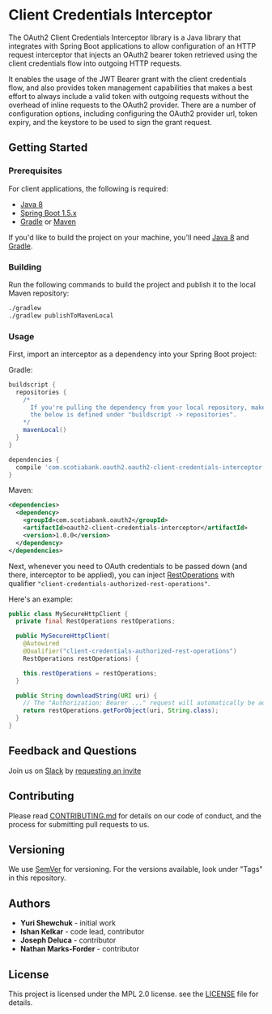 # Client Credentials Interceptor

The OAuth2 Client Credentials Interceptor library is a Java library that integrates with Spring Boot applications to allow configuration of an HTTP request interceptor that injects an OAuth2 bearer token retrieved using the client credentials flow into outgoing HTTP requests.

It enables the usage of the JWT Bearer grant with the client credentials flow, and also provides token management capabilities that makes a best effort to always include a valid token with outgoing requests without the overhead of inline requests to the OAuth2 provider. There are a number of configuration options, including configuring the OAuth2 provider url, token expiry, and the keystore to be used to sign the grant request.

## Getting Started

### Prerequisites

For client applications, the following is required:

- [Java 8](https://www.java.com/en/download/)
- [Spring Boot 1.5.x](https://spring.io/projects/spring-boot)
- [Gradle](https://gradle.org/) or [Maven](https://maven.apache.org/)

If you'd like to build the project on your machine, you'll need [Java 8](https://www.java.com/en/download/) and [Gradle](https://gradle.org/).

### Building

Run the following commands to build the project and publish it to the local Maven repository:

```bash
./gradlew
./gradlew publishToMavenLocal
```

### Usage

First, import an interceptor as a dependency into your Spring Boot project:

Gradle:
```gradle
buildscript {
  repositories {
    /*
      If you're pulling the dependency from your local repository, make sure
      the below is defined under "buildscript -> repositories".
    */
    mavenLocal()
  }
}

dependencies {
  compile 'com.scotiabank.oauth2.oauth2-client-credentials-interceptor:1.0.0'
}
```

Maven:
```xml
<dependencies>
  <dependency>
    <groupId>com.scotiabank.oauth2</groupId>
    <artifactId>oauth2-client-credentials-interceptor</artifactId>
    <version>1.0.0</version>
  </dependency>
</dependencies>
```

Next, whenever you need to OAuth credentials to be passed down (and there, interceptor to be applied), you can inject [RestOperations](https://docs.spring.io/spring-framework/docs/current/javadoc-api/org/springframework/web/client/RestOperations.html) with qualifier `"client-credentials-authorized-rest-operations"`.

Here's an example:

```java
public class MySecureHttpClient {
  private final RestOperations restOperations;

  public MySecureHttpClient(
    @Autowired
    @Qualifier("client-credentials-authorized-rest-operations")
    RestOperations restOperations) {

    this.restOperations = restOperations;
  }

  public String downloadString(URI uri) {
    // The "Authorization: Bearer ..." request will automatically be added to the request.
    return restOperations.getForObject(uri, String.class);
  }
}
```

## Feedback and Questions
 Join us on [Slack](https://plato-open-source.slack.com/) by [requesting an invite](https://plato-open-source-slack-invite.herokuapp.com/)

## Contributing

Please read [CONTRIBUTING.md](/CONTRIBUTING.md) for details on our code of conduct, and the process for submitting pull requests to us.

## Versioning

We use [SemVer](https://semver.org/) for versioning. For the versions available, look under "Tags" in this repository.

## Authors

- **Yuri Shewchuk** - initial work
- **Ishan Kelkar** - code lead, contributor
- **Joseph Deluca** - contributor
- **Nathan Marks-Forder** - contributor

## License

This project is licensed under the MPL 2.0 license. see the [LICENSE](/LICENSE) file for details.
